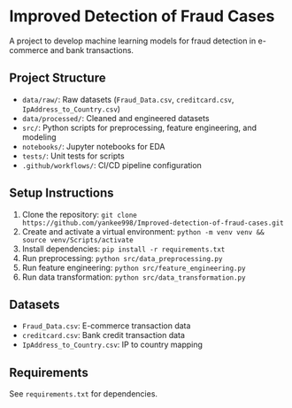 # Improved Detection of Fraud Cases
A project to develop machine learning models for fraud detection in e-commerce and bank transactions.

## Project Structure
- `data/raw/`: Raw datasets (`Fraud_Data.csv`, `creditcard.csv`, `IpAddress_to_Country.csv`)
- `data/processed/`: Cleaned and engineered datasets
- `src/`: Python scripts for preprocessing, feature engineering, and modeling
- `notebooks/`: Jupyter notebooks for EDA
- `tests/`: Unit tests for scripts
- `.github/workflows/`: CI/CD pipeline configuration

## Setup Instructions
1. Clone the repository: `git clone https://github.com/yankee998/Improved-detection-of-fraud-cases.git`
2. Create and activate a virtual environment: `python -m venv venv && source venv/Scripts/activate`
3. Install dependencies: `pip install -r requirements.txt`
4. Run preprocessing: `python src/data_preprocessing.py`
5. Run feature engineering: `python src/feature_engineering.py`
6. Run data transformation: `python src/data_transformation.py`

## Datasets
- `Fraud_Data.csv`: E-commerce transaction data
- `creditcard.csv`: Bank credit transaction data
- `IpAddress_to_Country.csv`: IP to country mapping

## Requirements
See `requirements.txt` for dependencies.